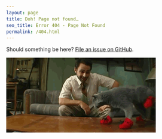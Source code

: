 ```yaml
---
layout: page
title: Doh! Page not found…
seo_title: Error 404 - Page Not Found
permalink: /404.html
---
```


Should something be here? [File an issue on GitHub](https://github.com/smithtimmytim/ttimsmith.com/issues/new).

![Cat Mittens](/uploads/2013/08/cat-mittens.gif)

